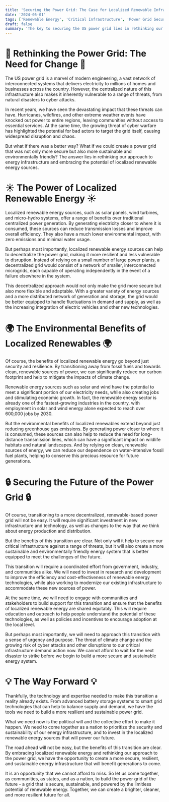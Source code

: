 ```yaml
---
title: 'Securing the Power Grid: The Case for Localized Renewable Infrastructure'
date: '2024-05-01'
tags: ['Renewable Energy', 'Critical Infrastructure', 'Power Grid Security']
draft: false
summary: 'The key to securing the US power grid lies in rethinking our approach to energy infrastructure. By decentralizing the grid and investing in localized renewable energy sources, we can create a more resilient, secure, and environmentally friendly system that is better equipped to handle the challenges of the future.'
---
```


# 🔌 Rethinking the Power Grid: The Need for Change 🔌

The US power grid is a marvel of modern engineering, a vast network of interconnected systems that delivers electricity to millions of homes and businesses across the country. However, the centralized nature of this infrastructure also makes it inherently vulnerable to a range of threats, from natural disasters to cyber attacks.

In recent years, we have seen the devastating impact that these threats can have. Hurricanes, wildfires, and other extreme weather events have knocked out power to entire regions, leaving communities without access to essential services. At the same time, the growing threat of cyber warfare has highlighted the potential for bad actors to target the grid itself, causing widespread disruption and chaos.

But what if there was a better way? What if we could create a power grid that was not only more secure but also more sustainable and environmentally friendly? The answer lies in rethinking our approach to energy infrastructure and embracing the potential of localized renewable energy sources.

# ☀️ The Power of Localized Renewable Energy ☀️

Localized renewable energy sources, such as solar panels, wind turbines, and micro-hydro systems, offer a range of benefits over traditional centralized power generation. By generating electricity closer to where it is consumed, these sources can reduce transmission losses and improve overall efficiency. They also have a much lower environmental impact, with zero emissions and minimal water usage.

But perhaps most importantly, localized renewable energy sources can help to decentralize the power grid, making it more resilient and less vulnerable to disruption. Instead of relying on a small number of large power plants, a decentralized grid would consist of a network of smaller, interconnected microgrids, each capable of operating independently in the event of a failure elsewhere in the system.

This decentralized approach would not only make the grid more secure but also more flexible and adaptable. With a greater variety of energy sources and a more distributed network of generation and storage, the grid would be better equipped to handle fluctuations in demand and supply, as well as the increasing integration of electric vehicles and other new technologies.

# 🌍 The Environmental Benefits of Localized Renewables 🌍

Of course, the benefits of localized renewable energy go beyond just security and resilience. By transitioning away from fossil fuels and towards clean, renewable sources of power, we can significantly reduce our carbon footprint and help to mitigate the impacts of climate change.

Renewable energy sources such as solar and wind have the potential to meet a significant portion of our electricity needs, while also creating jobs and stimulating economic growth. In fact, the renewable energy sector is already one of the fastest-growing industries in the country, with employment in solar and wind energy alone expected to reach over 600,000 jobs by 2030.

But the environmental benefits of localized renewables extend beyond just reducing greenhouse gas emissions. By generating power closer to where it is consumed, these sources can also help to reduce the need for long-distance transmission lines, which can have a significant impact on wildlife habitats and natural landscapes. And by relying on clean, renewable sources of energy, we can reduce our dependence on water-intensive fossil fuel plants, helping to conserve this precious resource for future generations.

# 🔒 Securing the Future of the Power Grid 🔒

Of course, transitioning to a more decentralized, renewable-based power grid will not be easy. It will require significant investment in new infrastructure and technology, as well as changes to the way that we think about energy production and distribution.

But the benefits of this transition are clear. Not only will it help to secure our critical infrastructure against a range of threats, but it will also create a more sustainable and environmentally friendly energy system that is better equipped to meet the challenges of the future.

This transition will require a coordinated effort from government, industry, and communities alike. We will need to invest in research and development to improve the efficiency and cost-effectiveness of renewable energy technologies, while also working to modernize our existing infrastructure to accommodate these new sources of power.

At the same time, we will need to engage with communities and stakeholders to build support for this transition and ensure that the benefits of localized renewable energy are shared equitably. This will require education and outreach to help people understand the potential of these technologies, as well as policies and incentives to encourage adoption at the local level.

But perhaps most importantly, we will need to approach this transition with a sense of urgency and purpose. The threat of climate change and the growing risk of cyber attacks and other disruptions to our critical infrastructure demand action now. We cannot afford to wait for the next disaster to strike before we begin to build a more secure and sustainable energy system.

# 💡 The Way Forward 💡

Thankfully, the technology and expertise needed to make this transition a reality already exists. From advanced battery storage systems to smart grid technologies that can help to balance supply and demand, we have the tools we need to build a more resilient and sustainable power grid.

What we need now is the political will and the collective effort to make it happen. We need to come together as a nation to prioritize the security and sustainability of our energy infrastructure, and to invest in the localized renewable energy sources that will power our future.

The road ahead will not be easy, but the benefits of this transition are clear. By embracing localized renewable energy and rethinking our approach to the power grid, we have the opportunity to create a more secure, resilient, and sustainable energy infrastructure that will benefit generations to come.

It is an opportunity that we cannot afford to miss. So let us come together, as communities, as states, and as a nation, to build the power grid of the future - a grid that is secure, sustainable, and powered by the limitless potential of renewable energy. Together, we can create a brighter, cleaner, and more resilient future for all.
